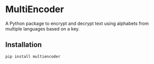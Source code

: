 # MultiEncoder

A Python package to encrypt and decrypt text using alphabets from multiple languages based on a key.

## Installation

```bash
pip install multiencoder
